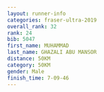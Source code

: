 ```yaml
---
layout: runner-info 
categories: fraser-ultra-2019 
overall_rank: 32
rank: 24
bib: 5047
first_name: MUHAMMAD
last_name: GHAZALI ABU MANSOR
distance: 50KM
category: 50KM
gender: Male
finish_time: 7-09-46
---
```

